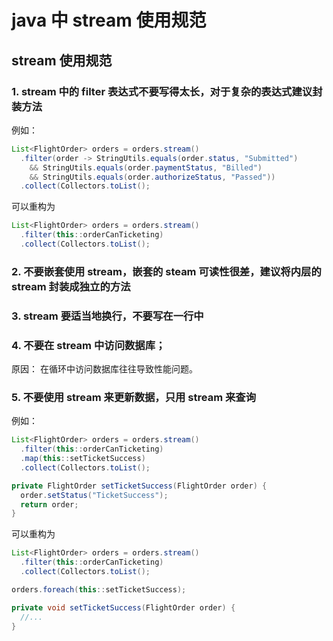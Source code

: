 # java 中 stream 使用规范

## stream 使用规范

### 1. stream 中的 filter 表达式不要写得太长，对于复杂的表达式建议封装方法

例如：

```java
List<FlightOrder> orders = orders.stream()
  .filter(order -> StringUtils.equals(order.status, "Submitted")
    && StringUtils.equals(order.paymentStatus, "Billed")
    && StringUtils.equals(order.authorizeStatus, "Passed"))
  .collect(Collectors.toList();
```

可以重构为

```java
List<FlightOrder> orders = orders.stream()
  .filter(this::orderCanTicketing)
  .collect(Collectors.toList();
```

### 2. 不要嵌套使用 stream，嵌套的 steam 可读性很差，建议将内层的 stream 封装成独立的方法

### 3. stream 要适当地换行，不要写在一行中

### 4. 不要在 stream 中访问数据库；

原因： 在循环中访问数据库往往导致性能问题。

### 5. 不要使用 stream 来更新数据，只用 stream 来查询

例如：

```java
List<FlightOrder> orders = orders.stream()
  .filter(this::orderCanTicketing)
  .map(this::setTicketSuccess)
  .collect(Collectors.toList();

private FlightOrder setTicketSuccess(FlightOrder order) {
  order.setStatus("TicketSuccess");
  return order;
}
```

可以重构为

```java
List<FlightOrder> orders = orders.stream()
  .filter(this::orderCanTicketing)
  .collect(Collectors.toList();

orders.foreach(this::setTicketSuccess);

private void setTicketSuccess(FlightOrder order) {
  //...
}
```
